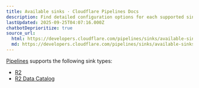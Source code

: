 ```yaml
---
title: Available sinks · Cloudflare Pipelines Docs
description: Find detailed configuration options for each supported sink type.
lastUpdated: 2025-09-25T04:07:16.000Z
chatbotDeprioritize: true
source_url:
  html: https://developers.cloudflare.com/pipelines/sinks/available-sinks/
  md: https://developers.cloudflare.com/pipelines/sinks/available-sinks/index.md
---
```


[Pipelines](https://developers.cloudflare.com/pipelines/) supports the following sink types:

* [R2](https://developers.cloudflare.com/pipelines/sinks/available-sinks/r2/)
* [R2 Data Catalog](https://developers.cloudflare.com/pipelines/sinks/available-sinks/r2-data-catalog/)
